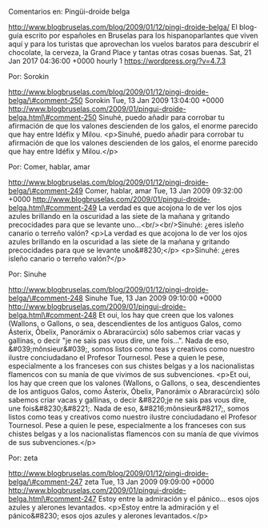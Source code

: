 Comentarios en: Pingüi-droide belga

http://www.blogbruselas.com/blog/2009/01/12/pingi-droide-belga/ El
blog-guía escrito por españoles en Bruselas para los hispanoparlantes
que viven aquí y para los turistas que aprovechan los vuelos baratos
para descubrir el chocolate, la cerveza, la Grand Place y tantas otras
cosas buenas. Sat, 21 Jan 2017 04:36:00 +0000 hourly 1
https://wordpress.org/?v=4.7.3

Por: Sorokin

http://www.blogbruselas.com/blog/2009/01/12/pingi-droide-belga/\#comment-250
Sorokin Tue, 13 Jan 2009 13:04:00 +0000
http://www.blogbruselas.com/2009/01/pingui-droide-belga.html\#comment-250
Sinuhé, puedo añadir para corrobar tu afirmación de que los valones
descienden de los galos, el enorme parecido que hay entre Idéfix y
Milou. \<p\>Sinuhé, puedo añadir para corrobar tu afirmación de que los
valones descienden de los galos, el enorme parecido que hay entre Idéfix
y Milou.\</p\>

Por: Comer, hablar, amar

http://www.blogbruselas.com/blog/2009/01/12/pingi-droide-belga/\#comment-249
Comer, hablar, amar Tue, 13 Jan 2009 09:32:00 +0000
http://www.blogbruselas.com/2009/01/pingui-droide-belga.html\#comment-249
La verdad es que acojona lo de ver los ojos azules brillando en la
oscuridad a las siete de la mañana y gritando precocidades para que se
levante uno\...&lt;br/&gt;&lt;br/&gt;Sinuhé: ¿eres isleño canario o
terreño valón? \<p\>La verdad es que acojona lo de ver los ojos azules
brillando en la oscuridad a las siete de la mañana y gritando
precocidades para que se levante uno&\#8230;\</p\> \<p\>Sinuhé: ¿eres
isleño canario o terreño valón?\</p\>

Por: Sinuhe

http://www.blogbruselas.com/blog/2009/01/12/pingi-droide-belga/\#comment-248
Sinuhe Tue, 13 Jan 2009 09:10:00 +0000
http://www.blogbruselas.com/2009/01/pingui-droide-belga.html\#comment-248
Et oui, los hay que creen que los valones (Wallons, o Gallons, o sea,
descendientes de los antiguos Galos, como Ásterix, Óbelix, Panorámix o
Abraracúrcix) sólo sabemos criar vacas y gallinas, o decir &quot;je ne
sais pas vous dire, une fois\...&quot;. Nada de eso,
&\#039;mônsieur&\#039;, somos listos como teas y creativos como nuestro
ilustre conciudadano el Profesor Tournesol. Pese a quien le pese,
especialmente a los franceses con sus chistes belgas y a los
nacionalistas flamencos con su manía de que vivimos de sus subvenciones.
\<p\>Et oui, los hay que creen que los valones (Wallons, o Gallons, o
sea, descendientes de los antiguos Galos, como Ásterix, Óbelix,
Panorámix o Abraracúrcix) sólo sabemos criar vacas y gallinas, o decir
&\#8220;je ne sais pas vous dire, une fois&\#8230;&\#8221;. Nada de eso,
&\#8216;mônsieur&\#8217;, somos listos como teas y creativos como
nuestro ilustre conciudadano el Profesor Tournesol. Pese a quien le
pese, especialmente a los franceses con sus chistes belgas y a los
nacionalistas flamencos con su manía de que vivimos de sus
subvenciones.\</p\>

Por: zeta

http://www.blogbruselas.com/blog/2009/01/12/pingi-droide-belga/\#comment-247
zeta Tue, 13 Jan 2009 09:09:00 +0000
http://www.blogbruselas.com/2009/01/pingui-droide-belga.html\#comment-247
Estoy entre la admiración y el pánico\... esos ojos azules y alerones
levantados. \<p\>Estoy entre la admiración y el pánico&\#8230; esos ojos
azules y alerones levantados.\</p\>
